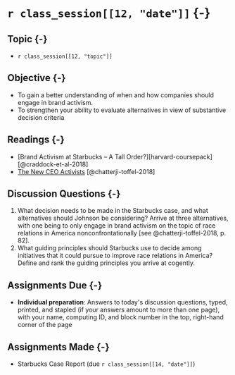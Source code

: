 # `r class_session[[12, "date"]]` {-}

## Topic {-}

- `r class_session[[12, "topic"]]`

## Objective {-}

- To gain a better understanding of when and how companies should engage in
brand activism.
- To strengthen your ability to evaluate alternatives in view of substantive
decision criteria

## Readings {-}

- [Brand Activism at Starbucks – A Tall Order?][harvard-coursepack]
[@craddock-et-al-2018]  
- [The New CEO Activists][chatterji-toffel-2018] [@chatterji-toffel-2018]

## Discussion Questions {-}

1. What decision needs to be made in the Starbucks case, and what alternatives
should Johnson be considering? Arrive at three alternatives, with one being to
only engage in brand activism on the topic of race relations in America
nonconfrontationally [see @chatterji-toffel-2018, p. 82].
2. What guiding principles should Starbucks use to decide among initiatives that
it could pursue to improve race relations in America? Define and rank the
guiding principles you arrive at cogently.

## Assignments Due {-}

- **Individual preparation**: Answers to today's discussion questions, typed,
printed, and stapled (if your answers amount to more than one page), with your
name, computing ID, and block number in the top, right-hand corner of the page

## Assignments Made {-}

- Starbucks Case Report (due `r class_session[[14, "date"]]`)

[harvard-course-pack]: https://hbsp.harvard.edu/coursepacks/651114
[chatterji-toffel-2018]: http://proxy01.its.virginia.edu/login?url=http://search.ebscohost.com/login.aspx?direct=true&db=bth&AN=126916198&site=ehost-live&scope=site